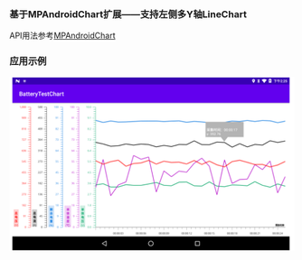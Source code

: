 ### 基于MPAndroidChart扩展——支持左侧多Y轴LineChart
API用法参考[MPAndroidChart](https://github.com/PhilJay/MPAndroidChart)

### 应用示例
![](https://github.com/yjz0221/yjzcharts/blob/main/demo.png)
